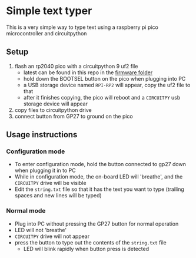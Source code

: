 # Simple text typer

This is a very simple way to type text using a raspberry pi pico microcontroller and circuitpython

## Setup

1. flash an rp2040 pico with a circuitpython 9 uf2 file
    - latest can be found in this repo in the [firmware folder](https://github.com/mynah22/passwordWriter/firmware)
    - hold down the BOOTSEL button on the pico when plugging into PC
    - a USB storage device named `RPI-RP2` will appear, copy the uf2 file to that
    - after it finishes copying, the pico will reboot and a `CIRCUITPY` usb storage device will appear
2. copy files to circuitpython drive
3. connect button from GP27 to ground on the pico

## Usage instructions

### Configuration mode

- To enter configuration mode, hold the button connected to gp27 down when plugging it in to PC
- While in configuration mode, the on-board LED will 'breathe', and the `CIRCUITPY` drive will be visible
- Edit the `string.txt` file so that it has the text you want to type (trailing spaces and new lines will be typed)

### Normal mode

- Plug into PC without pressing the GP27 button for normal operation
- LED will not 'breathe'
- `CIRCUITPY` drive will not appear
- press the button to type out the contents of the `string.txt` file
  - LED will blink rapidly when button press is detected